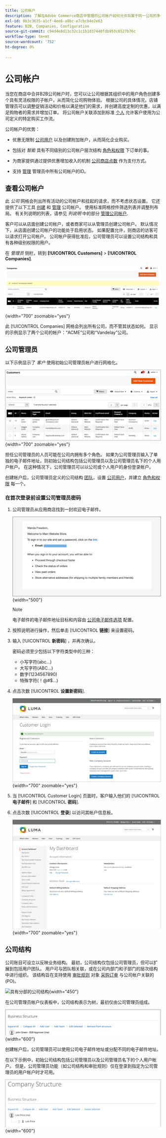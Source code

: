 ```yaml
---
title: 公司帐户
description: 了解在Adobe Commerce商店中管理的公司帐户如何允许将属于同一公司的多个购买者加入单个公司帐户。
exl-id: 0b3c3635-a1cf-4ee6-a8bc-e7cbcb4e2e63
feature: B2B, Companies, Configuration
source-git-commit: c94d4e8d13c32c1c1b1d37440fdb953c8527b76c
workflow-type: tm+mt
source-wordcount: '752'
ht-degree: 0%

---
```


# 公司帐户

当您在商店中合并B2B公司帐户时，您可以让公司根据其组织中的用户角色创建多个具有灵活权限的子帐户，从而简化公司购物体验。 根据公司的具体情况，店铺管理员可以调整促销活动和价格以满足他们的需求，并创建高度定制的优惠，以满足购物者的需求并增加订单。 将公司帐户关联添加到标准 [个人](../customers/account-create.md) 允许客户使用为公司定义的特定购买工作流。

公司帐户的优势：

- 优惠无限制 [公司用户](account-company-users.md) 以及创建附加账户，从而简化企业购买。

- 包括对 _智能_ 具有不同级别的公司帐户层次结构 [角色和权限](account-company-roles-permissions.md) 下订单的事。

- 为商家提供通过提供优惠增加收入的机制 [公司商店点数](credit-company.md) 作为支付方式。

- 支持 [管理](account-company-manage.md) 管理员中所有公司帐户的ID。

## 查看公司帐户

此 _公司_ 网格会列出所有活动的公司帐户和挂起的请求，而不考虑状态设置。 它还提供了以下工具 [创建](account-company-create.md) 和 [管理](account-company-manage.md) 公司帐户。 使用标准网格控件筛选列表并调整列布局。 有关列说明的列表，请参见 _列说明_ 中的部分 [管理公司帐户](account-company-manage.md).

客户可以从店面创建公司帐户，或者商家可以从管理员创建公司帐户。 默认情况下，从店面创建公司帐户的功能处于启用状态。 如果配置允许，则商店的访客可以请求打开公司帐户。 公司帐户获得批准后，公司管理员可以设置公司结构和具有各种级别权限的用户。

在 _管理员_ 侧栏，转到 **[!UICONTROL Customers]** > **[!UICONTROL Companies]**.

![公司网格](./assets/companies-grid.png){width="700" zoomable="yes"}

此 [!UICONTROL Companies] 网格会列出所有公司，而不管其状态如何。 显示的示例显示了两个公司的帐户：“ACME”公司和“Vandelay”公司。

## 公司管理员

以下示例显示了 _客户_ 使用初始公司管理员帐户进行网格化。

![使用公司管理员帐户的客户网格](./assets/company-admin-user-account.png){width="700" zoomable="yes"}

担任公司管理员的人员可能在公司内拥有多个角色。 如果为公司管理员输入了单独的电子邮件地址，则初始公司结构包括公司管理员以及公司管理员名下的个人用户帐户。 在这种情况下，公司管理员可以以公司或个人用户的身份登录帐户。

创建帐户后，公司管理员定义的公司结构 [团队](account-company-structure.md)，设置 [公司用户](account-company-users.md)，并建立 [角色和权限](account-company-roles-permissions.md) 每一个。

### 在首次登录前设置公司管理员密码

1. 公司管理员从应用商店找到一封欢迎电子邮件。

   ![欢迎电子邮件示例](./assets/company-admin-welcome-email.png){width="500"}

   >[!NOTE]
   >
   >电子邮件的电子邮件地址目标和内容由 [公司电子邮件选项](email-company-configuration.md) 配置。

1. 按照说明进行操作，然后单击 [!UICONTROL **链接**] 来设置密码。

1. 输入 [!UICONTROL **新密码**] ，并再次确认。

   密码必须至少包括以下字符类型中的三种：

   - 小写字符(abc...)
   - 大写字符(ABC...)
   - 数字(1234567890)
   - 特殊字符(！@#$...)

1. 点击次数 [!UICONTROL **设置新密码**].

   ![客户登录 — 公司管理员](./assets/company-admin-account-login.png){width="700" zoomable="yes"}

1. 当 [!UICONTROL Customer Login] 页面时，客户输入他们的 [!UICONTROL **电子邮件**] 和 [!UICONTROL **密码**].

1. 点击次数 [!UICONTROL **登录**] 以访问其帐户信息板。

   ![帐户信息板 — 公司](./assets/account-dashboard-company.png){width="700" zoomable="yes"}

## 公司结构

公司账目可设立以反映业务结构。 最初，公司结构仅包括公司管理员，但可以扩展到包括用户团队。 用户可与团队相关联，或在公司内部门和子部门的层次结构中进行组织。 该结构旨在支持使用 [审批规则](account-dashboard-approval-rules.md) 对象 [采购订单](purchase-order-flow.md) 与公司帐户关联的(PO)。

![具有分部的公司结构](./assets/company-structure-diagram.svg){width="450"}

在公司管理员帐户仪表板中，公司结构表示为树，最初仅由公司管理员组成。

![具有公司管理员的公司结构](./assets/company-structure-tree-admin.png){width="600"}

创建帐户后，公司管理员可以使用公司电子邮件地址或分配不同的电子邮件地址。

在以下示例中，初始公司结构包括公司管理员以及公司管理员名下的个人用户帐户。 但是，公司管理员功能（如公司结构和审批规则）仅在登录到指定为公司管理员的用户帐户时才可用。

![具有管理员和用户帐户的公司结构](./assets/company-structure-tree-admin-user.png){width="600"}
